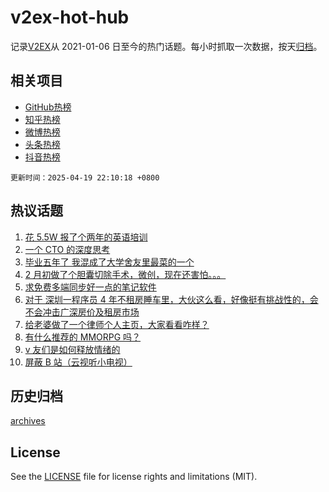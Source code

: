 # v2ex-hot-hub

 记录[V2EX](https://www.v2ex.com/)从 2021-01-06 日至今的热门话题。每小时抓取一次数据，按天[归档](archives)。
 
 ## 相关项目

- [GitHub热榜](https://github.com/lonnyzhang423/github-hot-hub)
- [知乎热榜](https://github.com/lonnyzhang423/zhihu-hot-hub)
- [微博热榜](https://github.com/lonnyzhang423/weibo-hot-hub)
- [头条热榜](https://github.com/lonnyzhang423/toutiao-hot-hub)
- [抖音热榜](https://github.com/lonnyzhang423/douyin-hot-hub)


 `更新时间：2025-04-19 22:10:18 +0800`

## 热议话题

1. [花 5.5W 报了个两年的英语培训](https://www.v2ex.com/t/1126622)
1. [一个 CTO 的深度思考](https://www.v2ex.com/t/1126590)
1. [毕业五年了 我混成了大学舍友里最菜的一个](https://www.v2ex.com/t/1126609)
1. [2 月初做了个胆囊切除手术，微创，现在还害怕。。。](https://www.v2ex.com/t/1126646)
1. [求免费多端同步好一点的笔记软件](https://www.v2ex.com/t/1126574)
1. [对于 深圳一程序员 4 年不租房睡车里，大伙这么看，好像挺有挑战性的，会不会冲击广深房价及租房市场](https://www.v2ex.com/t/1126671)
1. [给老婆做了一个律师个人主页，大家看看咋样？](https://www.v2ex.com/t/1126612)
1. [有什么推荐的 MMORPG 吗？](https://www.v2ex.com/t/1126673)
1. [v 友们是如何释放情绪的](https://www.v2ex.com/t/1126690)
1. [屏蔽 B 站（云视听小电视）](https://www.v2ex.com/t/1126677)

## 历史归档

[archives](archives)

## License

See the [LICENSE](LICENSE) file for license rights and limitations (MIT).

